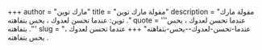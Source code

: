 +++
author = "مارك توين"
title = "مقولة مارك توين"
description = "مقولة مارك توين: عندما تحسن لعدوك ، يحس بتفاهته ."
quote = '''عندما تحسن لعدوك ، يحس بتفاهته .'''
slug = "عندما-تحسن-لعدوك--يحس-بتفاهته"
+++
عندما تحسن لعدوك ، يحس بتفاهته .
